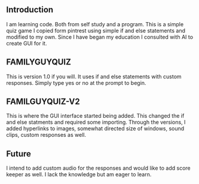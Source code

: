 ## Introduction
I am learning code. Both from self study and a program.  This is a simple quiz game I copied form pintrest using simple if and else statements and modified to my own.  Since I have began my education I consulted with AI to create GUI for it. 

## FAMILYGUYQUIZ
This is version 1.0 if you will.  It uses if and else statements with custom responses. Simply type yes or no at the prompt to begin.

## FAMILGUYQUIZ-V2
This is where the GUI interface started being added. This changed the if and else statments and required some importing. Through the versions, I added hyperlinks to images, somewhat directed size of windows, sound clips, custom responses as well. 

## Future
I intend to add custom audio for the responses and would like to add score keeper as well.  I lack the knowledge but am eager to learn.